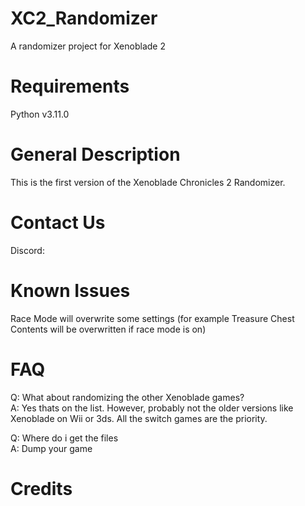# XC2_Randomizer
A randomizer project for Xenoblade 2

# Requirements
Python v3.11.0

# General Description
This is the first version of the Xenoblade Chronicles 2 Randomizer.

# Contact Us
Discord:  

# Known Issues
Race Mode will overwrite some settings (for example Treasure Chest Contents will be overwritten if race mode is on)

# FAQ
Q: What about randomizing the other Xenoblade games?\
A: Yes thats on the list. However, probably not the older versions like Xenoblade on Wii or 3ds. All the switch games are the priority.

Q: Where do i get the files\
A: Dump your game

# Credits

